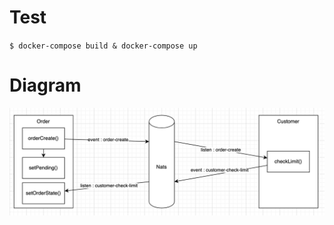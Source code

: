 # Test
`$ docker-compose build & docker-compose up`

# Diagram
![alt text](https://github.com/nugrohosam/microservice-sagas/blob/master/images/diagram.png?raw=true)
